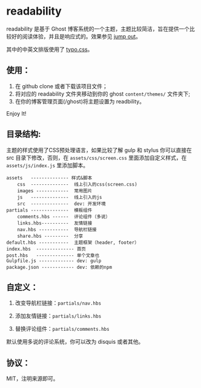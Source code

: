 readability
===========

readability 是基于 Ghost 博客系统的一个主题，主题比较简洁，旨在提供一个比较好的阅读体验，并且是响应式的。效果参见 [jump out](http://sobear.me)。

其中的中英文排版使用了 [typo.css](http://typo.sofi.sh/)。

## 使用：

1. 在 github clone 或者下载该项目文件；
2. 将对应的 readability 文件夹移动到你的 ghost `content/themes/` 文件夹下;
3. 在你的博客管理页面(/ghost)将主题设置为 readbility。

Enjoy It!

## 目录结构:

主题的样式使用了CSS预处理语言，如果比较了解 gulp 和 stylus 你可以直接在 src 目录下修改，否则，在 `assets/css/screen.css` 里面添加自定义样式，在 `assets/js/index.js` 里添加脚本。

```
assets   -------------- 样式&脚本
	css  --------------  线上引入的css(screen.css)
	images ------------  常用图片
	js   --------------  线上引入的js
	src  --------------  dev: 开发环境
partials --------------  模板组件
  	comments.hbs ------  评论组件（多说）
  	links.hbs----------  友情链接
  	nav.hbs -----------  导航栏链接  	
  	share.hbs ---------  分享
default.hbs -----------  主题框架（header, footer）
index.hbs  -------------- 首页
post.hbs   -------------- 单个文章也
Gulpfile.js ------------- dev: gulp
package.json ------------ dev: 依赖的npm
```

## 自定义：

1. 改变导航栏链接：`partials/nav.hbs`

2. 添加友情链接：`partials/links.hbs`

3. 替换评论组件：`partials/comments.hbs`

默认使用多说的评论系统，你可以改为 disquis 或者其他。

## 协议：

MIT，注明来源即可。









